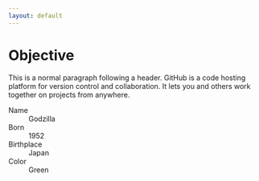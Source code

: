 ```yaml
---
layout: default
---
```


# Objective

This is a normal paragraph following a header. GitHub is a code hosting platform for version control and collaboration. It lets you and others work together on projects from anywhere.

<dl>
<dt>Name</dt>
<dd>Godzilla</dd>
<dt>Born</dt>
<dd>1952</dd>
<dt>Birthplace</dt>
<dd>Japan</dd>
<dt>Color</dt>
<dd>Green</dd>
</dl>